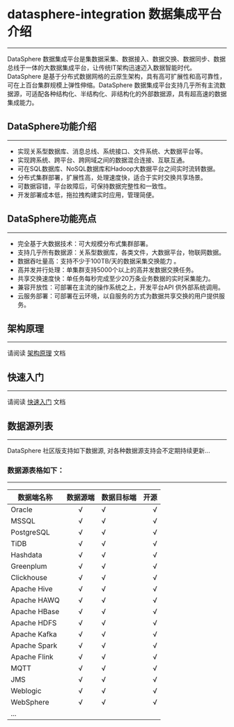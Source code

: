 # datasphere-integration 数据集成平台介绍
----------------------------------------------
DataSphere 数据集成平台是集数据采集、数据接入、数据交换、数据同步、数据总线于一体的大数据集成平台，让传统IT架构迅速迈入数据智能时代。DataSphere 是基于分布式数据网格的云原生架构，具有高可扩展性和高可靠性，可在上百台集群规模上弹性伸缩。DataSphere 数据集成平台支持几乎所有主流数据源，可适配各种结构化、半结构化、非结构化的外部数据源，具有超高速的数据集成能力。

## DataSphere功能介绍
----------------------------------------------
* 实现关系型数据库、消息总线、系统接口、文件系统、大数据平台等。
* 实现跨系统、跨平台、跨网域之间的数据混合连接、互联互通。
* 可在SQL数据库、NoSQL数据库和Hadoop大数据平台之间实时流转数据。
* 分布式集群部署，扩展性高，处理速度快，适合于实时交换共享场景。
* 可数据容错，平台故障后，可保持数据完整性和一致性。
* 开发部署成本低，拖拉拽构建实时应用，管理简便。



## DataSphere功能亮点
----------------------------------------------
* 完全基于大数据技术：可大规模分布式集群部署。
* 支持几乎所有数据源：关系型数据库，各类文件，大数据平台，物联网数据。
* 数据吞吐量高：支持不少于100TB/天的数据采集交换能力 。
* 高并发并行处理：单集群支持5000个以上的高并发数据交换任务。
* 共享交换速度快：单任务每秒完成至少20万条业务数据的实时采集能力。
* 兼容开放性：可部署在主流的操作系统之上，开发平台API 供外部系统调用。
* 云服务部署：可部署在云环境，以自服务的方式为数据共享交换的用户提供服务。

## 架构原理
----------------------------------------------
请阅读 [架构原理](https://github.com/datasphere-oss/datasphere-integration/blob/master/docs/architecture.md) 文档

## 快速入门
----------------------------------------------
请阅读  [快速入门](https://github.com/datasphere-oss/datasphere-integration/blob/master/QUICKSTART.md) 文档


## 数据源列表
----------------------------------------------

DataSphere 社区版支持如下数据源, 对各种数据源支持会不定期持续更新...

### 数据源表格如下：
 -----------------------------------------------
| 数据端名称  | 数据源端 | 数据目标端  | 开源  |
|-------------|:------:|-----------|----------:|
| Oracle      |   √    |     √     |    √      |
| MSSQL       |   √    |     √     |    √      |
| PostgreSQL  |   √    |     √     |    √      |
| TiDB        |   √    |     √     |    √      |
| Hashdata    |   √    |     √     |    √      |
| Greenplum   |   √    |     √     |    √      |
| Clickhouse  |   √    |     √     |    √      |
| Apache Hive |   √    |     √     |    √      |
| Apache HAWQ |   √    |     √     |    √      |
| Apache HBase|   √    |     √     |    √      |
| Apache HDFS |   √    |     √     |    √      |
| Apache Kafka|   √    |     √     |    √      |
| Apache Spark|   √    |     √     |    √      |
| Apache Flink|   √    |     √     |    √      |
| MQTT        |   √    |     √     |    √      |
| JMS         |   √    |     √     |    √      |
| Weblogic    |   √    |     √     |    √      |
| WebSphere   |   √    |     √     |    √      |
| ...




